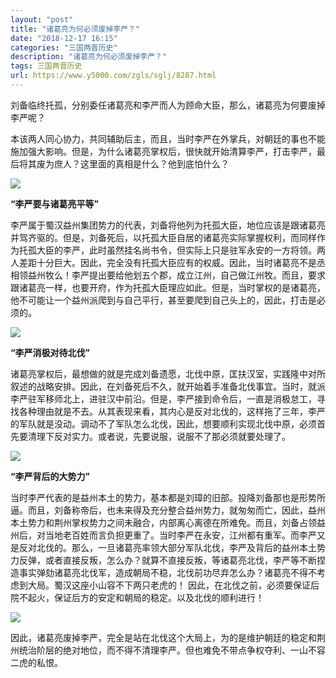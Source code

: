 ```yaml
---
layout: "post"
title: "诸葛亮为何必须废掉李严？"
date: "2018-12-17 16:15"
categories: "三国两晋历史"
description: "诸葛亮为何必须废掉李严？"
tags: 三国两晋历史
url: https://www.y5000.com/zgls/sglj/8287.html
---
```






刘备临终托孤，分别委任诸葛亮和李严而人为顾命大臣，那么，诸葛亮为何要废掉李严呢？

本该两人同心协力，共同辅助后主，而且，当时李严在外掌兵，对朝廷的事也不能施加强大影响。但是，为什么诸葛亮掌权后，很快就开始清算李严，打击李严，最后将其废为庶人？这里面的真相是什么？他到底怕什么？

![](https://img.y5000.com/uploads/allimg/161226/1353362A1-0.jpg)

**“李严要与诸葛亮平等”**

李严属于蜀汉益州集团势力的代表，刘备将他列为托孤大臣，地位应该是跟诸葛亮并驾齐驱的。但是，刘备死后，以托孤大臣自居的诸葛亮实际掌握权利，而同样作为托孤大臣的李严，此时虽然挂名尚书令，但实际上只是驻军永安的一方将领。两人差距十分巨大。因此，完全没有托孤大臣应有的权威。因此，当时诸葛亮不是丞相领益州牧么！李严提出要给他划五个郡，成立江州，自己做江州牧。而且，要求跟诸葛亮一样，也要开府，作为托孤大臣理应如此。但是，当时掌权的是诸葛亮，他不可能让一个益州派爬到与自己平行，甚至要爬到自己头上的，因此，打击是必须的。

![](https://img.y5000.com/uploads/allimg/161226/1353363F1-1.jpg)

**“李严消极对待北伐”**

诸葛亮掌权后，最想做的就是完成刘备遗愿，北伐中原，匡扶汉室，实践隆中对所叙述的战略安排。因此，在刘备死后不久，就开始着手准备北伐事宜。当时，就派李严驻军移师北上，进驻汉中前沿。但是，李严接到命令后，一直是消极怠工，寻找各种理由就是不去。从其表现来看，其内心是反对北伐的，这样拖了三年，李严的军队就是没动。调动不了军队怎么北伐，因此，想要顺利实现北伐中原，必须首先要清理下反对实力。或者说，先要说服，说服不了那必须就要处理了。

![](https://img.y5000.com/uploads/allimg/161226/1353361306-2.jpg)

**“李严背后的大势力”**

当时李严代表的是益州本土的势力，基本都是刘璋的旧部。投降刘备那也是形势所逼。而且，刘备称帝后，也未来得及充分整合益州势力，就匆匆而亡，因此，益州本土势力和荆州掌权势力之间未融合，内部离心离德在所难免。而且，刘备占领益州后，对当地老百姓而言负担更重了。当时李严在永安，江州都有重军。而李严又是反对北伐的。那么，一旦诸葛亮率领大部分军队北伐，李严及背后的益州本土势力反弹，或者直接反叛，怎么办？就算不直接反叛，等诸葛亮北伐，李严等不断捏造事实弹劾诸葛亮北伐军，造成朝局不稳，北伐前功尽弃怎么办？诸葛亮不得不考虑到大局。蜀汉这座小山容不下两只老虎的！
因此，在北伐之前，必须要保证后院不起火，保证后方的安定和朝局的稳定。以及北伐的顺利进行！

![](https://img.y5000.com/uploads/allimg/161226/1353363594-3.jpg)

因此，诸葛亮废掉李严，完全是站在北伐这个大局上，为的是维护朝廷的稳定和荆州统治阶层的绝对地位，而不得不清理李严。但也难免不带点争权夺利、一山不容二虎的私恨。
